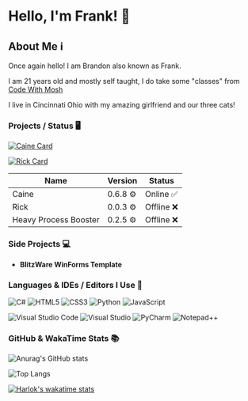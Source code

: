 # Hello, I'm Frank! 👋

## About Me ℹ️
Once again hello! I am Brandon also known as Frank.

I am 21 years old and mostly self taught, I do take some "classes" from [Code With Mosh](https://codewithmosh.com/)

I live in Cincinnati Ohio with my amazing girlfriend and our three cats!


### Projects / Status 🖥️
[![Caine Card](https://github-readme-stats.vercel.app/api/pin/?username=FrankAustin808&repo=CaineBot&theme=transparent&show_owner=true)](https://github.com/anuraghazra/github-readme-stats)

[![Rick Card](https://github-readme-stats.vercel.app/api/pin/?username=FrankAustin808&repo=RickBot&theme=transparent&show_owner=true)](https://github.com/anuraghazra/github-readme-stats)

| Name | Version | Status | 
| ----- | ----- |  ----- |       
|  Caine |  0.6.8 ⚙️ |   Online :white_check_mark: |
|  Rick |  0.0.3 ⚙️ |   Offline :x: |
|  Heavy Process Booster |  0.2.5 ⚙️ |   Offline :x: |

### Side Projects 💻
- **BlitzWare WinForms Template**

### Languages & IDEs / Editors I Use 🎒
![C#](https://img.shields.io/badge/c%23-%23239120.svg?style=for-the-badge&logo=c-sharp&logoColor=white)
![HTML5](https://img.shields.io/badge/html5-%23E34F26.svg?style=for-the-badge&logo=html5&logoColor=white)
![CSS3](https://img.shields.io/badge/css3-%231572B6.svg?style=for-the-badge&logo=css3&logoColor=white)
![Python](https://img.shields.io/badge/python-3670A0?style=for-the-badge&logo=python&logoColor=ffdd54)
![JavaScript](https://img.shields.io/badge/javascript-%23323330.svg?style=for-the-badge&logo=javascript&logoColor=%23F7DF1E)

![Visual Studio Code](https://img.shields.io/badge/Visual%20Studio%20Code-0078d7.svg?style=for-the-badge&logo=visual-studio-code&logoColor=white)
![Visual Studio](https://img.shields.io/badge/Visual%20Studio-5C2D91.svg?style=for-the-badge&logo=visual-studio&logoColor=white)
![PyCharm](https://img.shields.io/badge/pycharm-143?style=for-the-badge&logo=pycharm&logoColor=black&color=black&labelColor=green)
![Notepad++](https://img.shields.io/badge/Notepad++-90E59A.svg?style=for-the-badge&logo=notepad%2b%2b&logoColor=black)

### GitHub & WakaTime Stats 📚

![Anurag's GitHub stats](https://github-readme-stats.vercel.app/api?username=FrankAustin808&show_icons=true&theme=transparent)

![Top Langs](https://github-readme-stats.vercel.app/api/top-langs/?username=FrankAustin808&size_weight=0.5&count_weight=0.5&langs_count=8&theme=transparent)

[![Harlok's wakatime stats](https://github-readme-stats.vercel.app/api/wakatime?username=FrankAustinDev&theme=transparent)](https://github.com/anuraghazra/github-readme-stats)

<!---
FrankAustin808/FrankAustin808 is a ✨ special ✨ repository because its `README.md` (this file) appears on your GitHub profile.
You can click the Preview link to take a look at your changes.
--->
